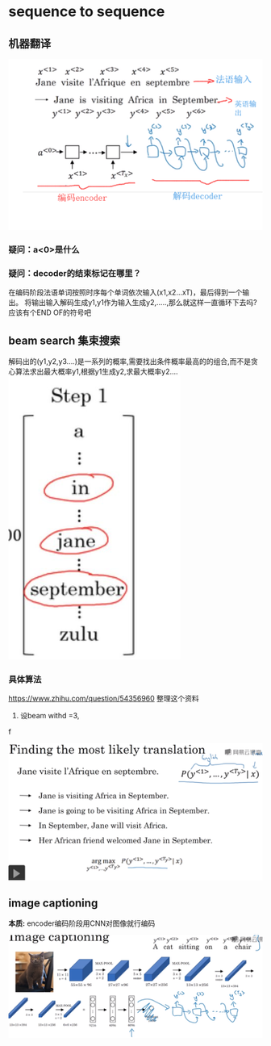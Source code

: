 # sequence to sequence 

## 机器翻译
![](imgs/seq2seq.png)
### 疑问：a<0>是什么
### 疑问：decoder的结束标记在哪里？
在编码阶段法语单词按照时序每个单词依次输入(x1,x2...xT)，最后得到一个输出。
将输出输入解码生成y1,y1作为输入生成y2,.....,那么就这样一直循环下去吗?应该有个END OF的符号吧


## beam search 集束搜索
解码出的(y1,y2,y3....)是一系列的概率,需要找出条件概率最高的的组合,而不是贪心算法求出最大概率y1,根据y1生成y2,求最大概率y2....
![](imgs/beam-search1.png)

### 具体算法
https://www.zhihu.com/question/54356960 整理这个资料
1. 设beam withd =3,


 f

![](imgs/beam-search.png)



## image captioning
**本质:** encoder编码阶段用CNN对图像就行编码

![](imgs/image-caption.png)






